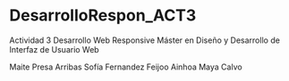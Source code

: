 # DesarrolloRespon_ACT3
Actividad 3
Desarrollo Web Responsive
Máster en Diseño y Desarrollo de Interfaz de Usuario Web

Maite Presa Arribas
Sofía Fernandez Feijoo
Ainhoa Maya Calvo
